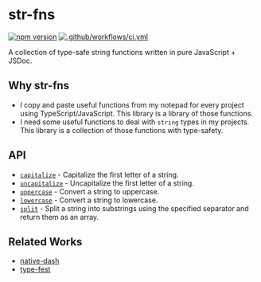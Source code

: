 # str-fns

[![npm version](https://badgen.net/npm/v/str-fns)](https://www.npmjs.com/package/str-fns)
[![.github/workflows/ci.yml](https://github.com/ryoppippi/str-fns/actions/workflows/ci.yml/badge.svg)](https://github.com/ryoppippi/str-fns/actions/workflows/ci.yml)

A collection of type-safe string functions written in pure JavaScript + JSDoc.

## Why str-fns

- I copy and paste useful functions from my notepad for every project using TypeScript/JavaScript. This library is a library of those functions.
- I need some useful functions to deal with `string` types in my projects. This library is a collection of those functions with type-safety.

## API

- [`capitalize`](src/capitalize.ts) - Capitalize the first letter of a string.
- [`uncapitalize`](src/uncapitalize.ts) - Uncapitalize the first letter of a string.
- [`uppercase`](src/uppercase.ts) - Convert a string to uppercase.
- [`lowercase`](src/lowercase.ts) - Convert a string to lowercase.
- [`split`](src/split.ts) - Split a string into substrings using the specified separator and return them as an array.

## Related Works

- [native-dash](https://github.com/yankeeinlondon/native-dash)
- [type-fest](https://github.com/sindresorhus/type-fest)
